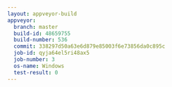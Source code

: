 ```yaml
---
layout: appveyor-build
appveyor:
  branch: master
  build-id: 48659755
  build-number: 536
  commit: 338297d50a63e6d879e85003f6e73856da0c895c
  job-id: qyja64el5ri48ax5
  job-number: 3
  os-name: Windows
  test-result: 0
---
```

